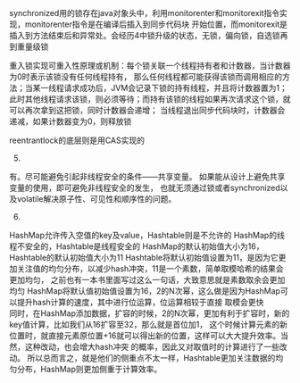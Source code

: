 synchronized用的锁存在java对象头中，利用monitorenter和monitorexit指令实现，monitorenter指令是在编译后插入到同步代码块
开始位置，而monitorexit是插入到方法结束后和异常处。会经历4中锁升级的状态，无锁，偏向锁，自选锁再到重量级锁

重入锁实现可重入性原理或机制：每个锁关联一个线程持有者和计数器，当计数器为0时表示该锁没有任何线程持有，
那么任何线程都可能获得该锁而调用相应的方法；当某一线程请求成功后，JVM会记录下锁的持有线程，并且将计数器置为1；
此时其他线程请求该锁，则必须等待；而持有该锁的线程如果再次请求这个锁，就可以再次拿到这把锁，同时计数器会递增；
当线程退出同步代码块时，计数器会递减，如果计数器变为0，则释放锁

reentrantlock的底层则是用CAS实现的



5.
有。尽可能避免引起非线程安全的条件——共享变量。
如果能从设计上避免共享变量的使用，即可避免非线程安全的发生，
也就无须通过锁或者synchronized以及volatile解决原子性、可见性和顺序性的问题。


6.
HashMap允许传入空值的key及value，Hashtable则是不允许的
HashMap的线程不安全的，Hashtable是线程安全的
HashMap的默认初始值大小为16，Hashtable的默认初始值大小为11
Hashtable将默认初始值设置为11，是因为它更加关注值的均匀分布，以减少hash冲突，11是一个素数，简单取模哈希的结果会更加均匀，
之前也有一本书里面写过这么一句话，大致意思就是素数取余会更加均匀
HashMap将默认值初始值设置为16，2的N次幂，这么做是因为HashMap可以提升hash计算的速度，其中进行位运算，位运算相较于直接
取模会更快  
同时，在HashMap添加数据，扩容的时候，2的N次幂，更加有利于扩容时，新的key值计算，比如我们从16扩容至32，那么就是首位加1，
这个时候计算元素的新位置时，就直接元素原位置+16就可以得出新的位置，这样可以大大提升效率。当然，这种改动，也会增大hash冲突
的概率，因此又对取值时的计算进行了一些改动。
所以总而言之，就是他们的侧重点不太一样，Hashtable更加关注数据的均匀分布，HashMap则更加侧重于计算效率。
